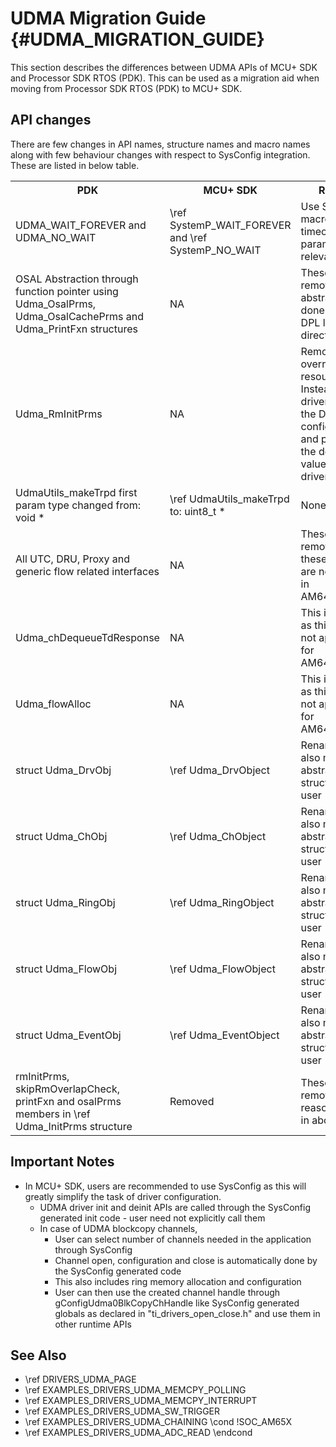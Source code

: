 # UDMA Migration Guide {#UDMA_MIGRATION_GUIDE}

This section describes the differences between UDMA APIs of MCU+ SDK and Processor SDK RTOS (PDK).
This can be used as a migration aid when moving from Processor SDK RTOS (PDK) to MCU+ SDK.

## API changes

There are few changes in API names, structure names and macro names along with few behaviour changes with respect to SysConfig integration.
These are listed in below table.

<table>
    <tr>
        <th> PDK
        <th> MCU+ SDK
        <th> Remarks
    </tr>
    <tr>
        <td>UDMA_WAIT_FOREVER and UDMA_NO_WAIT
        <td>\ref SystemP_WAIT_FOREVER and \ref SystemP_NO_WAIT
        <td>Use SystemP macro for timeout parameter in all relevant APIs
    </tr>
    <tr>
        <td>OSAL Abstraction through function pointer using Udma_OsalPrms, Udma_OsalCachePrms and Udma_PrintFxn structures
        <td>NA
        <td>These are removed as abstraction is done through DPL layer directly
    </tr>
    <tr>
        <td>Udma_RmInitPrms
        <td>NA
        <td>Removed user override of resources. Instead the driver queries the DMSC board configuration and populate the default value during driver init
    </tr>
    <tr>
        <td>UdmaUtils_makeTrpd first param type changed from: void *
        <td>\ref UdmaUtils_makeTrpd to: uint8_t *
        <td>None
    </tr>
    <tr>
        <td>All UTC, DRU, Proxy and generic flow related interfaces
        <td>NA
        <td>These are removed as these modules are not present in AM64x/AM243x
    </tr>
    <tr>
        <td>Udma_chDequeueTdResponse
        <td>NA
        <td>This is removed as this feature is not applicable for AM64x/AM243x
    </tr>
    <tr>
        <td>Udma_flowAlloc
        <td>NA
        <td>This is removed as this feature is not applicable for AM64x/AM243x
    </tr>
    <tr>
        <td>struct Udma_DrvObj
        <td>\ref Udma_DrvObject
        <td>Renamed and is also made as an abstract structure for user
    </tr>
    <tr>
        <td>struct Udma_ChObj
        <td>\ref Udma_ChObject
        <td>Renamed and is also made as an abstract structure for user
    </tr>
    <tr>
        <td>struct Udma_RingObj
        <td>\ref Udma_RingObject
        <td>Renamed and is also made as an abstract structure for user
    </tr>
    <tr>
        <td>struct Udma_FlowObj
        <td>\ref Udma_FlowObject
        <td>Renamed and is also made as an abstract structure for user
    </tr>
    <tr>
        <td>struct Udma_EventObj
        <td>\ref Udma_EventObject
        <td>Renamed and is also made as an abstract structure for user
    </tr>
    <tr>
        <td>rmInitPrms, skipRmOverlapCheck, printFxn and osalPrms members in \ref Udma_InitPrms structure
        <td>Removed
        <td>These are removed for reasons stated in above rows
    </tr>
</table>

## Important Notes

- In MCU+ SDK, users are recommended to use SysConfig as this will greatly simplify the task of driver configuration.
    - UDMA driver init and deinit APIs are called through the SysConfig generated init code - user need not explicitly call them
    - In case of UDMA blockcopy channels,
        - User can select number of channels needed in the application through SysConfig
        - Channel open, configuration and close is automatically done by the SysConfig generated code
        - This also includes ring memory allocation and configuration
        - User can then use the created channel handle through gConfigUdma0BlkCopyChHandle like SysConfig generated globals as declared in "ti_drivers_open_close.h" and use them in other runtime APIs

## See Also

 - \ref DRIVERS_UDMA_PAGE
 - \ref EXAMPLES_DRIVERS_UDMA_MEMCPY_POLLING
 - \ref EXAMPLES_DRIVERS_UDMA_MEMCPY_INTERRUPT
 - \ref EXAMPLES_DRIVERS_UDMA_SW_TRIGGER
 - \ref EXAMPLES_DRIVERS_UDMA_CHAINING
 \cond !SOC_AM65X
 - \ref EXAMPLES_DRIVERS_UDMA_ADC_READ
 \endcond
